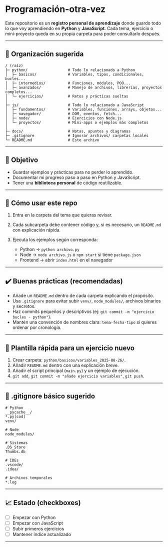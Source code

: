 # Programación-otra-vez

Este repositorio es un **registro personal de aprendizaje** donde guardo todo lo que voy aprendiendo en **Python** y **JavaScript**. Cada tema, ejercicio o mini-proyecto queda en su propia carpeta para poder consultarlo después.

---

## 📂 Organización sugerida

```
/ (raíz)
├─ python/                  # Todo lo relacionado a Python
│  ├─ basicos/              # Variables, tipos, condicionales, bucles...
│  ├─ intermedios/          # Funciones, módulos, POO...
│  ├─ avanzados/            # Manejo de archivos, librerías, proyectos completos...
│  └─ ejercicios/           # Retos y prácticas sueltas
│
├─ js/                      # Todo lo relacionado a JavaScript
│  ├─ fundamentos/          # Variables, funciones, arrays, objetos...
│  ├─ navegador/            # DOM, eventos, fetch...
│  ├─ node/                 # Ejercicios con Node.js
│  └─ proyectos/            # Mini-apps o ejemplos más completos
│
├─ docs/                    # Notas, apuntes y diagramas
├─ .gitignore               # Ignorar archivos/ carpetas locales
└─ README.md                # Este archivo
```

---

## 🎯 Objetivo

* Guardar ejemplos y prácticas para no perder lo aprendido.
* Documentar mi progreso paso a paso en Python y JavaScript.
* Tener una **biblioteca personal** de código reutilizable.

---

## 📖 Cómo usar este repo

1. Entra en la carpeta del tema que quieras revisar.
2. Cada subcarpeta debe contener código y, si es necesario, un `README.md` con explicación rápida.
3. Ejecuta los ejemplos según corresponda:

   * Python → `python archivo.py`
   * Node → `node archivo.js` o `npm start` si tiene `package.json`
   * Frontend → abrir `index.html` en el navegador

---

## ✔️ Buenas prácticas (recomendadas)

* Añade un `README.md` dentro de cada carpeta explicando el propósito.
* Usa `.gitignore` para evitar subir `venv/`, `node_modules/`, archivos binarios y secretos.
* Haz commits pequeños y descriptivos (ej: `git commit -m "ejercicio bucles - python"`).
* Mantén una convención de nombres clara: `tema-fecha-tipo` si quieres ordenar por cronología.

---

## 📌 Plantilla rápida para un ejercicio nuevo

1. Crear carpeta: `python/basicos/variables_2025-08-26/`.
2. Añadir `README.md` dentro con una explicación breve.
3. Añadir el script principal (`main.py`) y un ejemplo de ejecución.
4. `git add`, `git commit -m "añade ejercicio variables"`, `git push`.

---

## 🔧 .gitignore básico sugerido

```
# Python
__pycache__/
*.py[cod]
venv/

# Node
node_modules/

# Sistemas
.DS_Store
Thumbs.db

# IDEs
.vscode/
.idea/

# Archivos temporales
*.log
```

---

## 📈 Estado (checkboxes)

* [ ] Empezar con Python
* [ ] Empezar con JavaScript
* [ ] Subir primeros ejercicios
* [ ] Mantener índice actualizado

---

